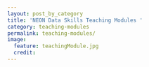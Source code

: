 ```yaml
---
layout: post_by_category
title: 'NEON Data Skills Teaching Modules '
category: teaching-modules
permalink: teaching-modules/
image:
  feature: teachingModule.jpg
  credit: 
---
```





